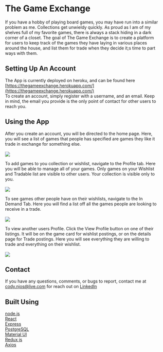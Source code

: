 # The Game Exchange  
If you have a hobby of playing board games, you may have run into a similar problem as me. Collections get unwieldy quickly. As proud as I am of my shelves full of my favorite games, there is always a stack hiding in a dark corner of a closet. The goal of The Game Exchange is to create a platform for users to keep track of the games they have laying in various places around the house, and list them for trade when they decide it;s time to part ways with them.
## Setting Up An Account    
The App is currently deployed on heroku, and can be found here [https://thegameexchange.herokuapp.com/](https://thegameexchange.herokuapp.com/)  
To create an account, simply register with a username, and an email. Keep in mind, the email you provide is the only point of contact for other users to reach you.  

## Using the App  

After you create an account, you will be directed to the home page. Here, you will see a list of games that people has specified are games they like it trade in exchange for something else.   <br /> <br />
![](https://i.imgur.com/ELJj6Xo.png)  
  

To add games to you collection or wishlist, navigate to the Profile tab. Here you will be able to manage all of your games. Only games on your Wishlist and Tradable list are visible to other users. Your collection is visible only to you.      <br /> <br />
![](https://i.imgur.com/lWlpyaK.png)      


To see games other people have on their wishlists, navigate to the In Demand Tab. Here you will find a list off all the games people are looking to receive in a trade. <br /> <br />
![](https://i.imgur.com/XXCz2hx.png)


To view another users Profile. Click the View Profile button on one of their listings. It will be on the game card for wishlist postings, or on the details page for Trade postings. Here you will see everything they are willing to trade and everything on their wishlist. <br /> <br />
![](https://i.imgur.com/AbEhIff.png)    


## Contact    

If you have any questions, comments, or bugs to report, contact me at cody.njos@live.com for reach out on [LinkedIn](https://www.linkedin.com/in/njos/)

 ## Built Using   
[node.js](https://nodejs.org/en/)   
[React](https://reactjs.org/)  
[Express](https://expressjs.com/)   
[PostgreSQL](https://www.postgresql.org/)   
[Material UI](https://material-ui.com/)  
[Redux js](https://redux.js.org/)  
[Axios](https://github.com/axios/axios)

